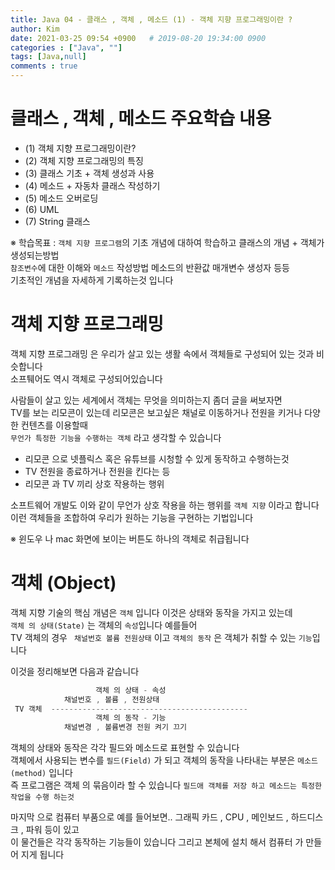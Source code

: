 ```yaml
---
title: Java 04 - 클래스 , 객체 , 메소드 (1) - 객체 지향 프로그래밍이란 ?
author: Kim
date: 2021-03-25 09:54 +0900   # 2019-08-20 19:34:00 0900
categories : ["Java", ""]
tags: [Java,null]
comments : true
---
```


# 클래스 , 객체 , 메소드 주요학습 내용

* (1) 객체 지향 프로그래밍이란?
* (2) 객체 지향 프로그래밍의 특징
* (3) 클래스 기초 + 객체 생성과 사용
* (4) 메소드 + 자동차 클래스 작성하기
* (5) 메소드 오버로딩
* (6) UML
* (7) String 클래스

※ 학습목표 : ```객체 지향 프로그램```의 기초 개념에 대하여 학습하고 클래스의 개념 + 객체가 생성되는방법<br>
             ```참조변수```에 대한 이해와 ```메소드``` 작성방법 메소드의 반환값 매개변수 생성자 등등<br>
             기초적인 개념을 자세하게 기록하는것 입니다<br>


# 객체 지향 프로그래밍

객체 지향 프로그래밍 은 우리가 살고 있는 생활 속에서 객체들로 구성되어 있는 것과 비슷합니다<br>
소프퉤어도 역시 객체로 구성되어있습니다<br>

사람들이 살고 있는 세계에서 객체는 무엇을 의미하는지 좀더 글을 써보자면<br>
TV를 보는 리모콘이 있는데 리모콘은 보고싶은 채널로 이동하거나 전원을 키거나 다양한 컨텐츠를 이용할때<br>
``` 무언가 특정한 기능을 수행하는 객체 ``` 라고 생각할 수 있습니다<br>

* 리모콘 으로 넷플릭스 혹은 유튜브를 시청할 수 있게 동작하고 수행하는것
* TV 전원을 종료하거나 전원을 킨다는 등
* 리모콘 과 TV 끼리 상호 작용하는 행위

소프트웨어 개발도 이와 같이 무언가 상호 작용을 하는 행위를 ``` 객체 지향 ``` 이라고 합니다<br>
이런 객체들을 조합하여 우리가 원하는 기능을 구현하는 기법입니다<br>

※ 윈도우 나 mac 화면에 보이는 버튼도 하나의 객체로 취급됩니다<br>


# 객체 (Object)

객체 지향 기술의 핵심 개념은 ``` 객체 ``` 입니다 이것은 상태와 동작을 가지고 있는데<br>
``` 객체 의 상태(State) ``` 는 객체의 ```속성```입니다 예를들어<br>
TV 객체의 경우 ``` 채널번호 볼륨 전원상태``` 이고 ``` 객체의 동작 ``` 은 객체가 취할 수 있는 ```기능```입니다<br>

이것을 정리해보면 다음과 같습니다<br>

``` java
                   객체 의 상태 - 속성
            채널번호 , 볼륨 , 전원상태 
 TV 객체  --------------------------------------------
                   객체 의 동작 - 기능
            채널변경 , 볼륨변경 전원 켜기 끄기                   
```

객체의 상태와 동작은 각각 필드와 메소드로 표현할 수 있습니다<br>
객체에서 사용되는 변수를 ``` 필드(Field) ``` 가 되고 객체의 동작을 나타내는 부분은 ```메소드(method)``` 입니다<br>
즉 프로그램은 객체 의 묶음이라 할 수 있습니다 ``` 필드애 객체를 저장 하고 메소드는 특정한 작업을 수행 하는것 ```<br>

마지막 으로 컴퓨터 부품으로 예를 들어보면.. 그래픽 카드 , CPU , 메인보드 , 하드디스크 , 파워 등이 있고<br>
이 물건들은 각각 동작하는 기능들이 있습니다 그리고 본체에 설치 해서 컴퓨터 가 만들어 지게 됩니다<br>